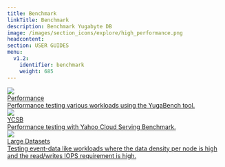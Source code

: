 ```yaml
---
title: Benchmark
linkTitle: Benchmark
description: Benchmark Yugabyte DB
image: /images/section_icons/explore/high_performance.png
headcontent:
section: USER GUIDES
menu:
  v1.2:
    identifier: benchmark
    weight: 685
---
```


<div class="row">
  <div class="col-12 col-md-6 col-lg-12 col-xl-6">
    <a class="section-link icon-offset" href="performance/">
      <div class="head">
        <img class="icon" src="/images/section_icons/explore/high_performance.png" aria-hidden="true" />
        <div class="title">Performance</div>
      </div>
      <div class="body">
        Performance testing various workloads using the YugaBench tool.
      </div>
    </a>
  </div>

  <div class="col-12 col-md-6 col-lg-12 col-xl-6">
    <a class="section-link icon-offset" href="ycsb/">
      <div class="head">
        <img class="icon" src="/images/section_icons/explore/high_performance.png" aria-hidden="true" />
        <div class="title">YCSB</div>
      </div>
      <div class="body">
        Performance testing with Yahoo Cloud Serving Benchmark.
      </div>
    </a>
  </div>
  
  <div class="col-12 col-md-6 col-lg-12 col-xl-6">
    <a class="section-link icon-offset" href="large-datasets/">
      <div class="head">
        <img class="icon" src="/images/section_icons/manage/backup.png" aria-hidden="true" />
        <div class="title">Large Datasets</div>
      </div>
      <div class="body">
        Testing event-data like workloads where the data density per node is high and the read/writes IOPS requirement is high.
      </div>
    </a>
  </div>
</div>
